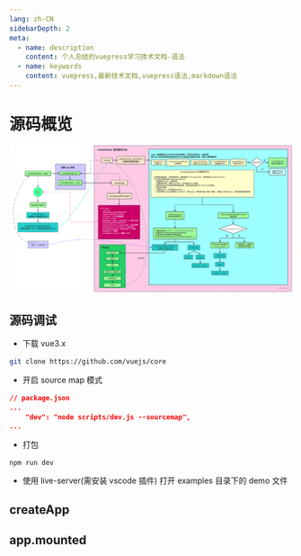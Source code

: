 ```yaml
---
lang: zh-CN
sidebarDepth: 2
meta:
  - name: description
    content: 个人总结的vuepress学习技术文档-语法
  - name: keywords
    content: vuepress,最新技术文档,vuepress语法,markdown语法
---
```


# 源码概览

<xminder tipkey="b"/>

![](./1.index.png)

## 源码调试

- 下载 vue3.x

```sh
git clone https://github.com/vuejs/core
```

- 开启 source map 模式

```json
// package.json
...
    "dev": "node scripts/dev.js --sourcemap",
...
```

- 打包

```
npm run dev
```

- 使用 live-server(需安装 vscode 插件) 打开 examples 目录下的 demo 文件

## createApp

## app.mounted
